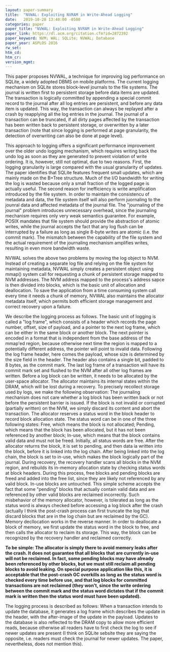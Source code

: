 ```yaml
---
layout: paper-summary
title:  "NVWAL: Exploiting NVRAM in Write-Ahead Logging"
date:   2019-10-28 13:40:00 -0500
categories: paper
paper_title: "NVWAL: Exploiting NVRAM in Write-Ahead Logging"
paper_link: https://dl.acm.org/citation.cfm?id=2872392
paper_keyword: NVM; WAL; SQLite; NVWAL; Database
paper_year: ASPLOS 2016
rw_set: 
htm_cd: 
htm_cr: 
version_mgmt: 
---
```


This paper proposes NVWAL, a technique for improving log performance on SQLite, a widely adopted DBMS on mobile platforms.
The current logging mechanism on SQLite stores block-level journals to the file systems. The journal is written first to 
persistent storage before data items are updated. The transaction is logically committed by appending a special commit record
to the journal after all log entries are persistent, and before any data item is updated. This way, the transaction can always
be replayed after a crash by reapplying all the log entries in the journal. The journal of a transaction can be truncated, 
if all dirty pages affected by the transaction has been written back to persistent storage, or overwritten by a later 
transaction (note that since logging is performed at page granularity, the detection of overwriting can also be done at
page level). 

This approach to logging offers a significant performance improvement over the older undo logging mechanism, which
requires writing back the undo log as soon as they are generated to prevent violation of write ordering. It is, however,
still not optimal, due to two reasons. First, the logging granularity is large compared with the usual granularity of
updates. The paper identifies that SQLite features frequent small updates, which are mainly made on the B+Tree structure.
Much of the I/O bandwidth for writing the log is wasted because only a small fraction of the logged page is actually useful.
The second reason for inefficiency is write amplification introduced by the file system. In order to maintain the consistencu
of metadata and data, the file system itself will also perform juornaling to the jounral data and affected metadata of the
journal file. The "journaling of the journal" problem introduces unnecessary overhead, since the journaling mechanism 
requires only very weak semantics guarantee. For example, POSIX mandates that file system should provide the abstraction 
of atomic writes, while the journal accepts the fact that any log flush can be interrupted by a failure as long as single
8-byte writes are atomic (i.e. the commit mark). The mismatch between the capability of the file system and the actual
requirement of the journaling mechanism amplifies writes, resulting in even more bandwidth waste. 

NVWAL solves the above two problems by moving the log object to NVM. Instead of creating a separate log file and relying
on the file system for maintaining metadata, NVWAL simply creates a persistent object using mmap() system call for 
requesting a chunk of persistent storage mapped to NVM addresses. The NVM address mapped to the process's address 
sapce is then divided into blocks, which is the basic unit of allocation and deallocation. To save the application
from a time consuming system call every time it needs a chunk of memory, NVWAL also maintains the allocator metadata 
itself, which permits both efficient storage management and correct recovery upon a failure. 

We describe the logging process as follows. The basic unit of logging is called a "log frame", which consists of a header
which records the page number, offset, size of payload, and a pointer to the next log frame, which can be either in the 
same block or another block. The next pointer is encoded in a format that is independent from the base address of the mmap'ed
region, because otherwise next time the region is mapped to a potentially different address, the pointer will point 
to invalid data. Following the log frame header, here comes the payload, whose size is determined by the size field in the 
header. The header also contains a single bit, padded to 8 bytes, as the commit mark. The last log frame of a transaction
will have its commit mark set and flushed to the NVM after all other log frames are written.
Before a log block can be written, it needs to be allocated by the user-space allocator. The allocator maintains its 
internal states within the DRAM, which will be lost during a recovery. To precisely recollect storage used by logs,
we make the following observation: The journaling mechanism does not care whether a log block has been written back
or not before the persistent barrier is issued. If the block is not invalid or corrupted (partially written) on the NVM,
we simply discard its content and abort the transaction. The allocator reserves a status word in the block header to
record block allocation state. The status word can be in one of the three following states: Free, which means the block
is not allocated; Pending, which means that the block has been allocated, but it has not been referenced by another block;
In-use, which means that the block contains valid data and must not be freed. Initially, all status words are free. 
After the allocator returns the block, it is set to pending, and then data ia written into the block, before it
is linked into the log chain. After being linked into the log chain, the block is set to in-use, which makes the block
logically part of the journal. During recovery, the recovery handler scans all blocks in the NVM region, and rebuilds its
in-memory allocation state by checking status words at block headers. During this process, free blocks and pending blocks 
are freed and added into the free list, since they are likely not referenced by any valid block. In-use blocks are 
untouched. This simple scheme accepts the fact that some "pending" blocks that actually contain valid data and are 
referenced by other valid blocks are reclaimed incorrectly. Such misbehavior of the memory allocator, however, is 
tolerated as long as the status word is always checked before accessing a log block after the crash (actually I think
the post-crash process can first truncate the log that discard blocks that are in the log chain but are reclaimed
by the GC). Memory decllocation works in the reverse manner. In order to deallocate a block of memory, we first
update the status word in the block to free, and then calls the allocator to reclaim its storage. This way, the block
can be recognized by the recovery handler and reclaimed correctly. 

**To be simple: The allocator is simply there to avoid memory leaks after the crash. It does not guarantee that all
blocks that are currently in-use will not be reclaimed. In fact, some pending blocks may have already been referenced 
by other blocks, but we must still reclaim all pending blocks to avoid leaking. On special purpose application like this,
it is acceptable that the post-crash GC overkills as long as the status word is checked every time before use, and that
log blocks for committed transactions are not reclaimed (they won't, since the write ordering between the commit mark
and the status word dictates that if the commit mark is written then the status word must have been updated).**

The logging process is described as follows: When a transaction intends to update the database, it generates a log frame
which describes the update in the header, with the after-image of the update in the payload. Updates to the database is 
also reflected to the DRAM copy to allow more efficient reads, because otherwise all readers have to first check the 
log to see if newer updates are present (I think on SQLite sebsite they are saying the opposite, i.e. readers must check
the journal for newer updates. The paper, nevertheless, does not mention this). 